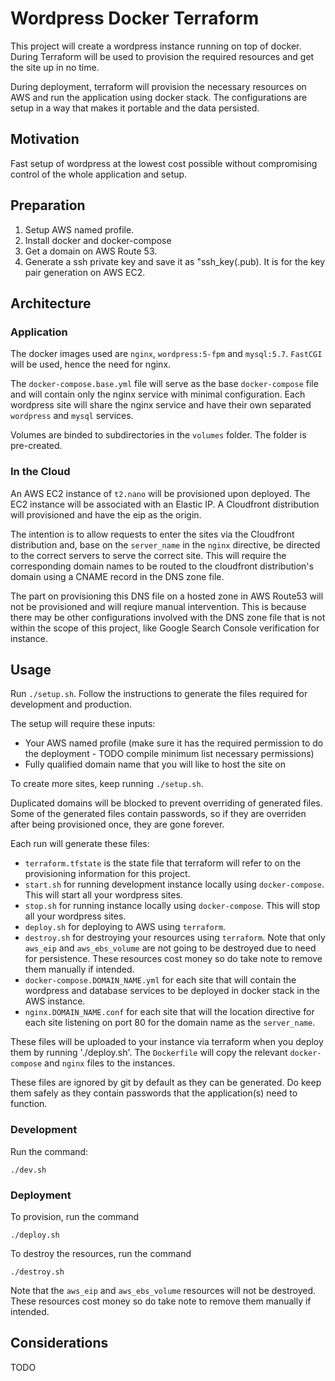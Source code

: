 # Wordpress Docker Terraform

This project will create a wordpress instance running on top of docker. During Terraform will be used to provision the required resources and get the site up in no time.

During deployment, terraform will provision the necessary resources on AWS and run the application using docker stack. The configurations are setup in a way that makes it portable and the data  persisted.

## Motivation

Fast setup of wordpress at the lowest cost possible without compromising control of the whole application and setup.

## Preparation

1. Setup AWS named profile.
2. Install docker and docker-compose
3. Get a domain on AWS Route 53.
4. Generate a ssh private key and save it as "ssh_key(.pub). It is for the key pair generation on AWS EC2.

## Architecture

### Application

The docker images used are `nginx`, `wordpress:5-fpm` and `mysql:5.7`. `FastCGI` will be used, hence the need for nginx.

The `docker-compose.base.yml` file will serve as the base `docker-compose` file and will contain only the nginx service with minimal configuration. Each wordpress site will share the nginx service and have their own separated `wordpress` and `mysql` services.

Volumes are binded to subdirectories in the `volumes` folder. The folder is pre-created.

### In the Cloud

An AWS EC2 instance of `t2.nano` will be provisioned upon deployed. The EC2 instance will be associated with an Elastic IP.
A Cloudfront distribution will provisioned and have the eip as the origin.

The intention is to allow requests to enter the sites via the Cloudfront distribution and, base on the `server_name` in the `nginx` directive, be directed to the correct servers to serve the correct site. This will require the corresponding domain names to be routed to the cloudfront distribution's domain using a CNAME record in the DNS zone file.

The part on provisioning this DNS file on a hosted zone in AWS Route53 will not be provisioned and will reqiure manual intervention. This is because there may be other configurations involved with the DNS zone file that is not within the scope of this project, like Google Search Console verification for instance.

## Usage

Run `./setup.sh`. Follow the instructions to generate the files required for development and production.

The setup will require these inputs:
* Your AWS named profile (make sure it has the required permission to do the deployment - TODO compile minimum list necessary permissions)
* Fully qualified domain name that you will like to host the site on

To create more sites, keep running `./setup.sh`.

Duplicated domains will be blocked to prevent overriding of generated files. Some of the generated files contain passwords, so if they are overriden after being provisioned once, they are gone forever.

Each run will generate these files:
* `terraform.tfstate` is the state file that terraform will refer to on the provisioning information for this project.
* `start.sh` for running development instance locally using `docker-compose`. This will start all your wordpress sites.
* `stop.sh` for running instance locally using `docker-compose`. This will stop all your wordpress sites.
* `deploy.sh` for deploying to AWS using `terraform`.
* `destroy.sh` for destroying your resources using `terraform`. Note that only `aws_eip` and `aws_ebs_volume` are not going to be destroyed due to need for persistence. These resources cost money so do take note to remove them manually if intended.
* `docker-compose.DOMAIN_NAME.yml` for each site that will contain the wordpress and database services to be deployed in docker stack in the AWS instance.
* `nginx.DOMAIN_NAME.conf` for each site that will the location directive for each site listening on port 80 for the domain name as the `server_name`.

These files will be uploaded to your instance via terraform when you deploy them by running './deploy.sh'. The `Dockerfile` will copy the relevant `docker-compose` and `nginx` files to the instances.

These files are ignored by git by default as they can be generated. Do keep them safely as they contain passwords that the application(s) need to function.

### Development

Run the command:
```
./dev.sh
```

### Deployment

To provision, run the command
```
./deploy.sh
```

To destroy the resources, run the command
```
./destroy.sh
```
Note that the `aws_eip` and `aws_ebs_volume` resources will not be destroyed. These resources cost money so do take note to remove them manually if intended.

## Considerations

TODO
